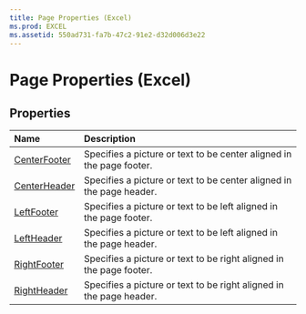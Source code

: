 ```yaml
---
title: Page Properties (Excel)
ms.prod: EXCEL
ms.assetid: 550ad731-fa7b-47c2-91e2-d32d006d3e22
---
```



# Page Properties (Excel)

## Properties



|**Name**|**Description**|
|:-----|:-----|
|[CenterFooter](page-centerfooter-property-excel.md)|Specifies a picture or text to be center aligned in the page footer.|
|[CenterHeader](page-centerheader-property-excel.md)|Specifies a picture or text to be center aligned in the page header.|
|[LeftFooter](page-leftfooter-property-excel.md)|Specifies a picture or text to be left aligned in the page footer.|
|[LeftHeader](page-leftheader-property-excel.md)|Specifies a picture or text to be left aligned in the page header.|
|[RightFooter](page-rightfooter-property-excel.md)|Specifies a picture or text to be right aligned in the page footer.|
|[RightHeader](page-rightheader-property-excel.md)|Specifies a picture or text to be right aligned in the page header.|

